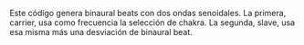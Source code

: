 Este código genera binaural beats con dos ondas senoidales. 
La primera, carrier, usa como frecuencia la selección de chakra.
La segunda, slave, usa esa misma más una desviación de binaural beat.
